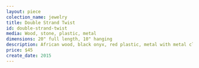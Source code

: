 ```yaml
---
layout: piece
colection_name: jewelry
title: Double Strand Twist
id: double-strand-twist
media: Wood, stone, plastic, metal
dimensions: 20" full length, 10" hanging
description: African wood, black onyx, red plastic, metal with metal clasp.
price: $45
create_date: 2015
---
```

